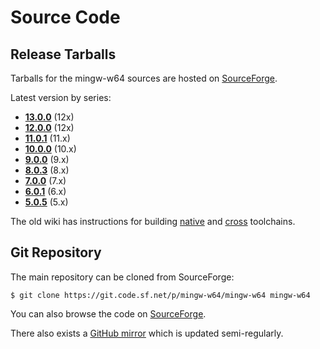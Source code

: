 # Source Code

## Release Tarballs

Tarballs for the mingw-w64 sources are hosted on
[SourceForge](https://sourceforge.net/projects/mingw-w64/files/mingw-w64/mingw-w64-release/).

Latest version by series:

* **[13.0.0](https://sourceforge.net/projects/mingw-w64/files/mingw-w64/mingw-w64-release/mingw-w64-v13.0.0.tar.bz2/download)** (12x)
* **[12.0.0](https://sourceforge.net/projects/mingw-w64/files/mingw-w64/mingw-w64-release/mingw-w64-v12.0.0.tar.bz2/download)** (12x)
* **[11.0.1](https://sourceforge.net/projects/mingw-w64/files/mingw-w64/mingw-w64-release/mingw-w64-v11.0.1.tar.bz2/download)** (11.x)
* **[10.0.0](https://sourceforge.net/projects/mingw-w64/files/mingw-w64/mingw-w64-release/mingw-w64-v10.0.0.tar.bz2/download)** (10.x)
* **[9.0.0](https://sourceforge.net/projects/mingw-w64/files/mingw-w64/mingw-w64-release/mingw-w64-v9.0.0.tar.bz2/download)** (9.x)
* **[8.0.3](https://sourceforge.net/projects/mingw-w64/files/mingw-w64/mingw-w64-release/mingw-w64-v8.0.3.tar.bz2/download)** (8.x)
* **[7.0.0](https://sourceforge.net/projects/mingw-w64/files/mingw-w64/mingw-w64-release/mingw-w64-v7.0.0.tar.bz2/download)** (7.x)
* **[6.0.1](https://sourceforge.net/projects/mingw-w64/files/mingw-w64/mingw-w64-release/mingw-w64-v6.0.1.tar.bz2/download)** (6.x)
* **[5.0.5](https://sourceforge.net/projects/mingw-w64/files/mingw-w64/mingw-w64-release/mingw-w64-v5.0.5.tar.bz2/download)** (5.x)

The old wiki has instructions for building
[native](https://sourceforge.net/p/mingw-w64/wiki2/Native%20Win64%20compiler/)
and
[cross](https://sourceforge.net/p/mingw-w64/wiki2/Cross%20Win32%20and%20Win64%20compiler/)
toolchains.

## Git Repository

The main repository can be cloned from SourceForge:

```console
$ git clone https://git.code.sf.net/p/mingw-w64/mingw-w64 mingw-w64
```

You can also browse the code on [SourceForge](https://sourceforge.net/p/mingw-w64/mingw-w64/ci/master/tree/).

There also exists a [GitHub mirror](https://github.com/mingw-w64/mingw-w64)
which is updated semi-regularly.